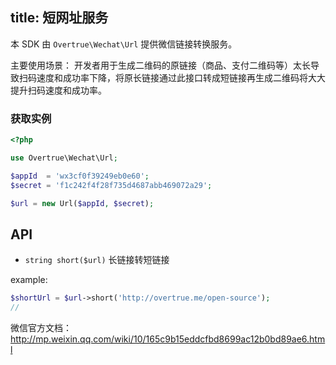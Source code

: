 title: 短网址服务
---

本 SDK 由 `Overtrue\Wechat\Url` 提供微信链接转换服务。

主要使用场景： 开发者用于生成二维码的原链接（商品、支付二维码等）太长导致扫码速度和成功率下降，将原长链接通过此接口转成短链接再生成二维码将大大提升扫码速度和成功率。

### 获取实例

```php
<?php

use Overtrue\Wechat\Url;

$appId  = 'wx3cf0f39249eb0e60';
$secret = 'f1c242f4f28f735d4687abb469072a29';

$url = new Url($appId, $secret);
```


## API

+ `string short($url)` 长链接转短链接

example:

```php
$shortUrl = $url->short('http://overtrue.me/open-source');
//
```

微信官方文档：http://mp.weixin.qq.com/wiki/10/165c9b15eddcfbd8699ac12b0bd89ae6.html